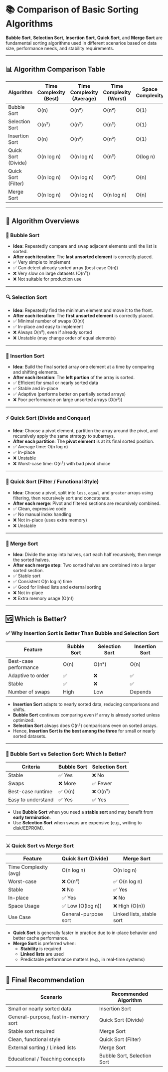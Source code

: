 
# 📚 Comparison of Basic Sorting Algorithms

**Bubble Sort**, **Selection Sort**, **Insertion Sort**, **Quick Sort**, and **Merge Sort** are fundamental sorting algorithms used in different scenarios based on data size, performance needs, and stability requirements.

---

## 📊 Algorithm Comparison Table

| Algorithm            | Time Complexity (Best) | Time Complexity (Average) | Time Complexity (Worst) | Space Complexity | Stable | In-Place |
|----------------------|------------------------|----------------------------|--------------------------|------------------|--------|----------|
| Bubble Sort          | O(n)                   | O(n²)                      | O(n²)                    | O(1)             | ✅      | ✅        |
| Selection Sort       | O(n²)                  | O(n²)                      | O(n²)                    | O(1)             | ❌      | ✅        |
| Insertion Sort       | O(n)                   | O(n²)                      | O(n²)                    | O(1)             | ✅      | ✅        |
| Quick Sort (Divide)  | O(n log n)             | O(n log n)                 | O(n²)                    | O(log n)         | ❌      | ✅        |
| Quick Sort (Filter)  | O(n log n)             | O(n log n)                 | O(n²)                    | O(n)             | ❌      | ❌        |
| Merge Sort           | O(n log n)             | O(n log n)                 | O(n log n)               | O(n)             | ✅      | ❌        |

---

## 🧠 Algorithm Overviews

### 🔁 Bubble Sort

- **Idea**: Repeatedly compare and swap adjacent elements until the list is sorted.
- **After each iteration**: The **last unsorted element** is correctly placed.
- ✅ Very simple to implement  
- ✅ Can detect already sorted array (best case O(n))  
- ❌ Very slow on large datasets (O(n²))  
- ❌ Not suitable for production use  

---

### 🔍 Selection Sort

- **Idea**: Repeatedly find the minimum element and move it to the front.
- **After each iteration**: The **first unsorted element** is correctly placed.
- ✅ Minimal number of swaps (O(n))  
- ✅ In-place and easy to implement  
- ❌ Always O(n²), even if already sorted  
- ❌ Unstable (may change order of equal elements)  

---

### 🧩 Insertion Sort

- **Idea**: Build the final sorted array one element at a time by comparing and shifting elements.
- **After each iteration**: The **left portion** of the array is sorted.
- ✅ Efficient for small or nearly sorted data  
- ✅ Stable and in-place  
- ✅ Adaptive (performs better on partially sorted arrays)  
- ❌ Poor performance on large unsorted arrays (O(n²))  

---

### ⚡ Quick Sort (Divide and Conquer)

- **Idea**: Choose a pivot element, partition the array around the pivot, and recursively apply the same strategy to subarrays.
- **After each partition**: The **pivot element** is at its final sorted position.
- ✅ Average time: O(n log n)  
- ✅ In-place  
- ❌ Unstable  
- ❌ Worst-case time: O(n²) with bad pivot choice  

---

### 🌊 Quick Sort (Filter / Functional Style)

- **Idea**: Choose a pivot, split into `less`, `equal`, and `greater` arrays using filtering, then recursively sort and concatenate.
- **After each merge**: Pivot and filtered sections are recursively combined.
- ✅ Clean, expressive code  
- ✅ No manual index handling  
- ❌ Not in-place (uses extra memory)  
- ❌ Unstable  

---

### 🔀 Merge Sort

- **Idea**: Divide the array into halves, sort each half recursively, then merge the sorted halves.
- **After each merge step**: Two sorted halves are combined into a larger sorted section.
- ✅ Stable sort  
- ✅ Consistent O(n log n) time  
- ✅ Good for linked lists and external sorting  
- ❌ Not in-place  
- ❌ Extra memory usage (O(n))  

---

## 🆚 Which is Better?

### ✅ Why Insertion Sort is Better Than Bubble and Selection Sort

| Feature               | Bubble Sort | Selection Sort | Insertion Sort |
|------------------------|-------------|----------------|----------------|
| Best-case performance  | O(n)        | O(n²)          | O(n)           |
| Adaptive to order      | ✅           | ❌              | ✅              |
| Stable                 | ✅           | ❌              | ✅              |
| Number of swaps        | High        | Low            | Depends        |

- **Insertion Sort** adapts to nearly sorted data, reducing comparisons and shifts.
- **Bubble Sort** continues comparing even if array is already sorted unless optimized.
- **Selection Sort** always does O(n²) comparisons even on sorted arrays.
- Hence, **Insertion Sort is the best among the three** for small or nearly sorted datasets.

---

### 🔁 Bubble Sort vs Selection Sort: Which Is Better?

| Criteria             | Bubble Sort         | Selection Sort       |
|----------------------|---------------------|-----------------------|
| Stable               | ✅ Yes              | ❌ No                |
| Swaps                | ❌ More             | ✅ Fewer             |
| Best-case runtime    | ✅ O(n)             | ❌ O(n²)             |
| Easy to understand   | ✅ Yes              | ✅ Yes               |

- Use **Bubble Sort** when you need a **stable sort** and may benefit from **early termination**.
- Use **Selection Sort** when swaps are expensive (e.g., writing to disk/EEPROM).

---

### ⚔️ Quick Sort vs Merge Sort

| Feature               | Quick Sort (Divide) | Merge Sort          |
|------------------------|----------------------|----------------------|
| Time Complexity (avg)  | O(n log n)           | O(n log n)           |
| Worst-case             | ❌ O(n²)             | ✅ O(n log n)         |
| Stable                 | ❌ No                | ✅ Yes               |
| In-place               | ✅ Yes               | ❌ No                |
| Space Usage           | ✅ Low (O(log n))    | ❌ High (O(n))       |
| Use Case              | General-purpose sort | Linked lists, stable sort |

- **Quick Sort** is generally faster in practice due to in-place behavior and better cache performance.
- **Merge Sort** is preferred when:
  - **Stability** is required
  - **Linked lists** are used
  - Predictable performance matters (e.g., in real-time systems)

---

## 📌 Final Recommendation

| Scenario                              | Recommended Algorithm        |
|--------------------------------------|------------------------------|
| Small or nearly sorted data          | Insertion Sort               |
| General-purpose, fast in-memory sort | Quick Sort (Divide)          |
| Stable sort required                 | Merge Sort                   |
| Clean, functional style              | Quick Sort (Filter)          |
| External sorting / Linked lists      | Merge Sort                   |
| Educational / Teaching concepts      | Bubble Sort, Selection Sort  |



